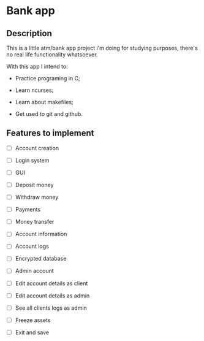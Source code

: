 # Bank app

## Description

This is a little atm/bank app project i'm doing for studying purposes, there's no real life functionality whatsoever.

With this app I intend to:

- Practice programing in C;

- Learn ncurses;

- Learn about makefiles;

- Get used to git and github.



## Features to implement

- [ ] Account creation

- [ ] Login system

- [ ] GUI

- [ ] Deposit money

- [ ] Withdraw money

- [ ] Payments

- [ ] Money transfer

- [ ] Account information

- [ ] Account logs

- [ ] Encrypted database

- [ ] Admin account

- [ ] Edit account details as client

- [ ] Edit account details as admin

- [ ] See all clients logs as admin

- [ ] Freeze assets

- [ ] Exit and save


